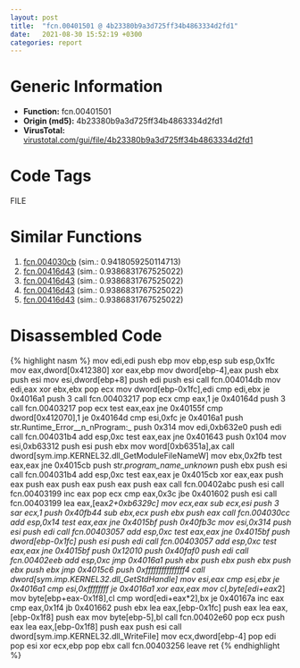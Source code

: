 ```yaml
---
layout: post
title:  "fcn.00401501 @ 4b23380b9a3d725ff34b4863334d2fd1"
date:   2021-08-30 15:52:19 +0300
categories: report
---
```


# Generic Information
- **Function:** fcn.00401501
- **Origin (md5):** 4b23380b9a3d725ff34b4863334d2fd1
- **VirusTotal:** [virustotal.com/gui/file/4b23380b9a3d725ff34b4863334d2fd1][virustotal_ref]

# Code Tags
<span class="tag" id="FILE">FILE</span>


# Similar Functions

1. [fcn.004030cb][similar_1_ref] (sim.: 0.9418059250114713)
2. [fcn.00416d43][similar_2_ref] (sim.: 0.9386831767525022)
3. [fcn.00416d43][similar_3_ref] (sim.: 0.9386831767525022)
4. [fcn.00416d43][similar_4_ref] (sim.: 0.9386831767525022)
5. [fcn.00416d43][similar_5_ref] (sim.: 0.9386831767525022)


# Disassembled Code

{% highlight nasm %}
mov edi,edi
push ebp
mov ebp,esp
sub esp,0x1fc
mov eax,dword[0x412380]
xor eax,ebp
mov dword[ebp-4],eax
push ebx
push esi
mov esi,dword[ebp+8]
push edi
push esi
call fcn.004014db
mov edi,eax
xor ebx,ebx
pop ecx
mov dword[ebp-0x1fc],edi
cmp edi,ebx
je 0x4016a1
push 3
call fcn.00403217
pop ecx
cmp eax,1
je 0x40164d
push 3
call fcn.00403217
pop ecx
test eax,eax
jne 0x40155f
cmp dword[0x412070],1
je 0x40164d
cmp esi,0xfc
je 0x4016a1
push str.Runtime_Error__n_nProgram:_
push 0x314
mov edi,0xb632e0
push edi
call fcn.004031b4
add esp,0xc
test eax,eax
jne 0x401643
push 0x104
mov esi,0xb63312
push esi
push ebx
mov word[0xb6351a],ax
call dword[sym.imp.KERNEL32.dll_GetModuleFileNameW]
mov ebx,0x2fb
test eax,eax
jne 0x4015cb
push str._program_name_unknown_
push ebx
push esi
call fcn.004031b4
add esp,0xc
test eax,eax
je 0x4015cb
xor eax,eax
push eax
push eax
push eax
push eax
push eax
call fcn.00402abc
push esi
call fcn.00403199
inc eax
pop ecx
cmp eax,0x3c
jbe 0x401602
push esi
call fcn.00403199
lea eax,[eax*2+0xb6329c]
mov ecx,eax
sub ecx,esi
push 3
sar ecx,1
push 0x40fb44
sub ebx,ecx
push ebx
push eax
call fcn.004030cc
add esp,0x14
test eax,eax
jne 0x4015bf
push 0x40fb3c
mov esi,0x314
push esi
push edi
call fcn.00403057
add esp,0xc
test eax,eax
jne 0x4015bf
push dword[ebp-0x1fc]
push esi
push edi
call fcn.00403057
add esp,0xc
test eax,eax
jne 0x4015bf
push 0x12010
push 0x40faf0
push edi
call fcn.00402eeb
add esp,0xc
jmp 0x4016a1
push ebx
push ebx
push ebx
push ebx
push ebx
jmp 0x4015c6
push 0xfffffffffffffff4
call dword[sym.imp.KERNEL32.dll_GetStdHandle]
mov esi,eax
cmp esi,ebx
je 0x4016a1
cmp esi,0xffffffff
je 0x4016a1
xor eax,eax
mov cl,byte[edi+eax*2]
mov byte[ebp+eax-0x1f8],cl
cmp word[edi+eax*2],bx
je 0x40167a
inc eax
cmp eax,0x1f4
jb 0x401662
push ebx
lea eax,[ebp-0x1fc]
push eax
lea eax,[ebp-0x1f8]
push eax
mov byte[ebp-5],bl
call fcn.00402e60
pop ecx
push eax
lea eax,[ebp-0x1f8]
push eax
push esi
call dword[sym.imp.KERNEL32.dll_WriteFile]
mov ecx,dword[ebp-4]
pop edi
pop esi
xor ecx,ebp
pop ebx
call fcn.00403256
leave 
ret 
{% endhighlight %}


[similar_1_ref]: /report/fcn.004030cb@eb7f7fa38880dd66bab8caf5987e5b1a
[similar_2_ref]: /report/fcn.00416d43@44a756939733df3681808b122b91651f
[similar_3_ref]: /report/fcn.00416d43@3d7f25d788af3e7f7707a736ac852465
[similar_4_ref]: /report/fcn.00416d43@c6d5547a6b11db0106596d8a93b709be
[similar_5_ref]: /report/fcn.00416d43@6e426bd8e348fab7a17ba317fb0f2d87
[virustotal_ref]: https://www.virustotal.com/gui/file/4b23380b9a3d725ff34b4863334d2fd1